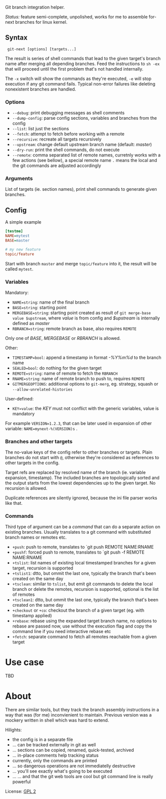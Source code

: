 Git branch integration helper.

*Status:* feature semi-complete, unpolished, works for me to
assemble for-next branches for linux kernel.

## Syntax

```shell
 git-next [options] [targets...]
```

The result is series of shell commands that lead to the given target's branch
name after merging all depending branches. Feed the instructions to `sh -ex`
that will proceed until the first problem that's not handled internally.

The `-x` switch will show the commands as they're executed, `-e` will stop
execution if any git command fails. Typical non-error failures like deleting
nonexistent branches are handled.

### Options

* `--debug`: print debugging messages as shell comments
* `--dump-config`: parse config sections, variables and branches from the config
* `--list`: list just the sections
* `--fetch`: attempt to fetch before working with a remote
* `--recursive`: recreate all targets recursively
* `--upstream`: change default upstream branch name (default: *master*)
* `--dry-run`: print the shell commands, do not execute
* `--remote`: comma separated list of remote names, curretnly works with a few
  actions (see bellow), a special remote name `.` means the local and the git
  commands are adjusted accordingly

### Arguments

List of targets (ie. section names), print shell commands to generate given
branches.

## Config

A simple example

```ini
[testme]
NAME=mytest
BASE=master

# my new feature
topic/feature
```

Start with branch `master` and merge `topic/feature` into it, the result will
be called `mytest`.

### Variables

Mandatory:

* `NAME=string`: name of the final branch
* `BASE=string`: starting point
* `MERGEBASE=string`: starting point created as result of `git
  merge-base value $upstream`, where *value* is from config and *$upstream* is
  internally defined as *master*
* `RBRANCH=string`: remote branch as base, also requires `REMOTE`

Only one of *BASE*, *MERGEBASE* or *RBRANCH* is allowed.

Other:

* `TIMESTAMP=bool`: append a timestamp in format *-%Y%m%d* to the branch name
* `SEALED=bool`: do nothing for the given target
* `REMOTE=string`: name of remote to fetch the `RBRANCH`
* `RNAME=string`: name of remote branch to push to, requires `REMOTE`
* `GITMERGEOPTIONS`: additional options to `git-merg`, eg. strategy, squash or `--allow-unrelated-histories`

User-defined:

* `KEY=value`: the *KEY* must not conflict with the generic variables, value is mandatory

For example `VERSION=1.2.3`, that can be later used in expansion of other
variable: `NAME=mynext-%(VERSION)s` .

### Branches and other targets

The no-value keys of the config refer to other branches or targets. Plain
branches do not start with `@`, otherwise they're considered as references to
other targets in the config.

Target refs are replaced by resolved name of the branch (ie. variable
expansion, timestamp). The included branches are topologically sorted and the
output starts from the lowest dependencies up to the given target. No recursion
is allowed.

Duplicate references are silently ignored, because the ini file parser works
like that.

### Commands

Third type of argument can be a *command* that can do a separate action on
existing branches. Usually translates to a git command with substituted branch
names or remotes etc.

* `+push`: push to remote, translates to `git push REMOTE NAME:RNAME
* `+pushf`: forced push to remote, translates to `git push -f REMOTE NAME:RNAME
* `+tslist`: list names of existing local timestamped branches for a given
  target, recursion is supported
* `+tslist1`: dtto, but ommit the last one, typically the branch that's been
  created on the same day
* `+tsclean`: similar to `tslist`, but emit git commands to delete the local
  branch or delete the remotes, recursion is supported, optional is the list of
  remotes
* `+tsclean1`: dtto, but ommit the last one, typically the branch that's been
  created on the same day
* `+checkout` or `+co`: checkout the branch of a given target (eg. with
  timestamp applied)
* `+rebase`: rebase using the expanded target branch name, no options to rebase
  are passed now, use without the execution flag and copy the command line if
  you need interactive rebase etc
* `+fetch`: separate command to fetch all remotes reachable from a given target

# Use case

TBD

# About

There are similar tools, but they track the branch assembly instructions in a
way that was (for me) inconvienient to maintain. Previous version was a mockery
written in shell which was hard to extend.

Hilights:

* the config is in a separate file
* ... can be tracked externally in git as well
* ... sections can be copied, renamed, quick-tested, archived
* ... in-place comments help tracking status
* currently, only the commands are printed
* ... so dangerous operations are not immediatelly destructive
* ... you'll see exactly what's going to be executed
* ... ... and that the git web tools are cool but git command line is really powerful

License: [GPL 2](https://www.gnu.org/licenses/gpl-2.0.html)
